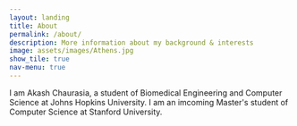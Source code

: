 ```yaml
---
layout: landing
title: About
permalink: /about/
description: More information about my background & interests
image: assets/images/Athens.jpg
show_tile: true
nav-menu: true
---
```


I am Akash Chaurasia, a student of Biomedical Engineering and Computer Science at Johns Hopkins University. I am an imcoming Master's student of Computer Science at Stanford University.

